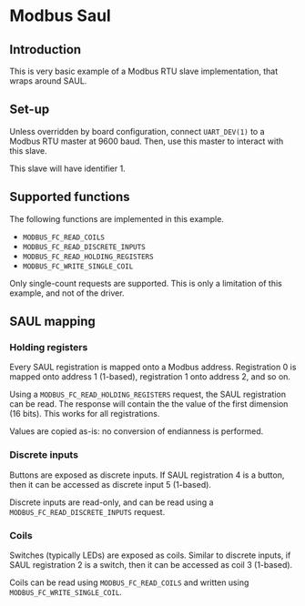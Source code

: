 # Modbus Saul

## Introduction
This is very basic example of a Modbus RTU slave implementation, that wraps
around SAUL.

## Set-up
Unless overridden by board configuration, connect `UART_DEV(1)` to
a Modbus RTU master at 9600 baud. Then, use this master to interact with this
slave.

This slave will have identifier 1.

## Supported functions
The following functions are implemented in this example.

- `MODBUS_FC_READ_COILS`
- `MODBUS_FC_READ_DISCRETE_INPUTS`
- `MODBUS_FC_READ_HOLDING_REGISTERS`
- `MODBUS_FC_WRITE_SINGLE_COIL`

Only single-count requests are supported. This is only a limitation of this
example, and not of the driver.

## SAUL mapping

### Holding registers
Every SAUL registration is mapped onto a Modbus address. Registration 0 is
mapped onto address 1 (1-based), registration 1 onto address 2, and so on.

Using a `MODBUS_FC_READ_HOLDING_REGISTERS` request, the SAUL registration can
be read. The response will contain the the value of the first dimension (16
bits). This works for all registrations.

Values are copied as-is: no conversion of endianness is performed.

### Discrete inputs
Buttons are exposed as discrete inputs. If SAUL registration 4 is a button,
then it can be accessed as discrete input 5 (1-based).

Discrete inputs are read-only, and can be read using a
`MODBUS_FC_READ_DISCRETE_INPUTS` request.

### Coils
Switches (typically LEDs) are exposed as coils. Similar to discrete inputs, if
SAUL registration 2 is a switch, then it can be accessed as coil 3 (1-based).

Coils can be read using `MODBUS_FC_READ_COILS` and written using
`MODBUS_FC_WRITE_SINGLE_COIL`.
